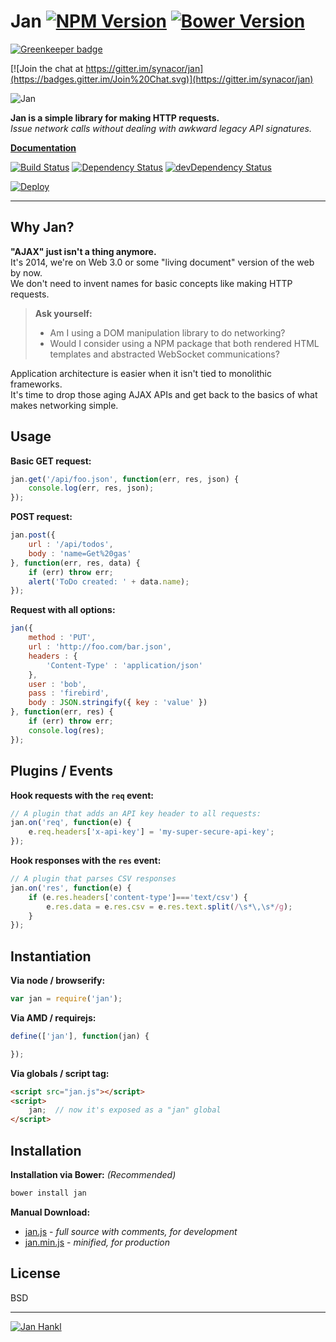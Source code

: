 Jan [![NPM Version](http://img.shields.io/npm/v/jan.svg?style=flat)](https://www.npmjs.org/package/jan) [![Bower Version](http://img.shields.io/bower/v/jan.svg?style=flat)](http://bower.io/search/?q=jan)
=============

[![Greenkeeper badge](https://badges.greenkeeper.io/synacor/jan.svg)](https://greenkeeper.io/)

[![Join the chat at https://gitter.im/synacor/jan](https://badges.gitter.im/Join%20Chat.svg)](https://gitter.im/synacor/jan)

![Jan](https://janjs.herokuapp.com/logo.png)

**Jan is a simple library for making HTTP requests.**  
*Issue network calls without dealing with awkward legacy API signatures.*  

**[Documentation](https://janjs.herokuapp.com)**

[![Build Status](https://img.shields.io/travis/synacor/jan.svg?style=flat&branch=master)](https://travis-ci.org/synacor/jan)
[![Dependency Status](http://img.shields.io/david/synacor/jan.svg?style=flat)](https://david-dm.org/synacor/jan)
[![devDependency Status](http://img.shields.io/david/dev/synacor/jan.svg?style=flat)](https://david-dm.org/synacor/jan#info=devDependencies)

[![Deploy](https://www.herokucdn.com/deploy/button.png)](https://heroku.com/deploy)


---




Why Jan?
--------

**"AJAX" just isn't a thing anymore.**  
It's 2014, we're on Web 3.0 or some "living document" version of the web by now.  
We don't need to invent names for basic concepts like making HTTP requests.  

> **Ask yourself:**
>
> - Am I using a DOM manipulation library to do networking?  
> - Would I consider using a NPM package that both rendered HTML templates and abstracted WebSocket communications?  

Application architecture is easier when it isn't tied to monolithic frameworks.  
It's time to drop those aging AJAX APIs and get back to the basics of what makes networking simple.  


Usage
-----

**Basic GET request:**

```js
jan.get('/api/foo.json', function(err, res, json) {
	console.log(err, res, json);
});
```


**POST request:**

```js
jan.post({
	url : '/api/todos',
	body : 'name=Get%20gas'
}, function(err, res, data) {
	if (err) throw err;
	alert('ToDo created: ' + data.name);
});
```


**Request with all options:**

```js
jan({
	method : 'PUT',
	url : 'http://foo.com/bar.json',
	headers : {
		'Content-Type' : 'application/json'
	},
	user : 'bob',
	pass : 'firebird',
	body : JSON.stringify({ key : 'value' })
}, function(err, res) {
	if (err) throw err;
	console.log(res);
});
```


Plugins / Events
----------------

**Hook requests with the `req` event:**

```js
// A plugin that adds an API key header to all requests:
jan.on('req', function(e) {
	e.req.headers['x-api-key'] = 'my-super-secure-api-key';
});
```

**Hook responses with the `res` event:**

```js
// A plugin that parses CSV responses
jan.on('res', function(e) {
	if (e.res.headers['content-type']==='text/csv') {
		e.res.data = e.res.csv = e.res.text.split(/\s*\,\s*/g);
	}
});
```


Instantiation
-------------

**Via node / browserify:**

```js
var jan = require('jan');
```

**Via AMD / requirejs:**

```js
define(['jan'], function(jan) {

});
```

**Via globals / script tag:**

```html
<script src="jan.js"></script>
<script>
	jan;  // now it's exposed as a "jan" global
</script>
```


Installation
------------

**Installation via Bower:** *(Recommended)*

```bash
bower install jan
```

**Manual Download:**

- [jan.js](dist/jan.js) - *full source with comments, for development*
- [jan.min.js](dist/jan.min.js) - *minified, for production*


License
-------

BSD


---


[![Jan Hankl](https://janjs.herokuapp.com/jan.jpg)](http://youtu.be/DY-Zdgo0OXo)

